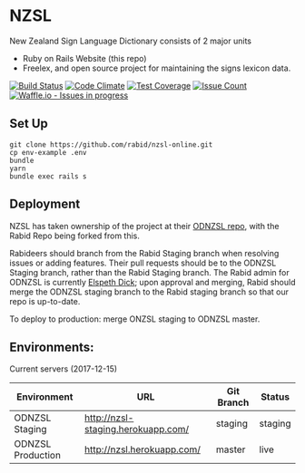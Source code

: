 # NZSL

New Zealand Sign Language Dictionary consists of 2 major units
* Ruby on Rails Website (this repo)
* Freelex, and open source project for maintaining the signs lexicon data.

[![Build Status](https://travis-ci.org/ODNZSL/nzsl-online.svg?branch=master)](https://travis-ci.org/ODNZSL/nzsl-online)
[![Code Climate](https://codeclimate.com/github/ODNZSL/nzsl-online/badges/gpa.svg)](https://codeclimate.com/github/ODNZSL/nzsl-online)
[![Test Coverage](https://codeclimate.com/github/ODNZSL/nzsl-online/badges/coverage.svg)](https://codeclimate.com/github/ODNZSL/nzsl-online/coverage)
[![Issue Count](https://codeclimate.com/github/ODNZSL/nzsl-online/badges/issue_count.svg)](https://codeclimate.com/github/ODNZSL/nzsl-online)
[![Waffle.io - Issues in progress](https://badge.waffle.io/ODNZSL/nzsl-online.png?label=in%20progress&title=In%20Progress)](http://waffle.io/ODNZSL/nzsl-online)

## Set Up

```
git clone https://github.com/rabid/nzsl-online.git
cp env-example .env
bundle
yarn
bundle exec rails s
```

## Deployment

NZSL has taken ownership of the project at their [ODNZSL repo](https://github.com/ODNZSL/nzsl-online), with the Rabid Repo being forked from this.

Rabideers should branch from the Rabid Staging branch when resolving issues or adding features. Their pull requests should be to the ODNZSL Staging branch, rather than the Rabid Staging branch. The Rabid admin for ODNZSL is currently [Elspeth Dick](elspeth@rabidtech.co.nz); upon approval and merging, Rabid should merge the ODNZSL staging branch to the Rabid staging branch so that our repo is up-to-date.

To deploy to production: merge ONZSL staging to ODNZSL master.

## Environments:

Current servers (2017-12-15)

| Environment        | URL                                       | Git Branch | Status       |
|--------------------|-------------------------------------------|------------|--------------|
| ODNZSL Staging     | http://nzsl-staging.herokuapp.com/        | staging    | staging      |
| ODNZSL Production  | http://nzsl.herokuapp.com/                | master     | live         |
